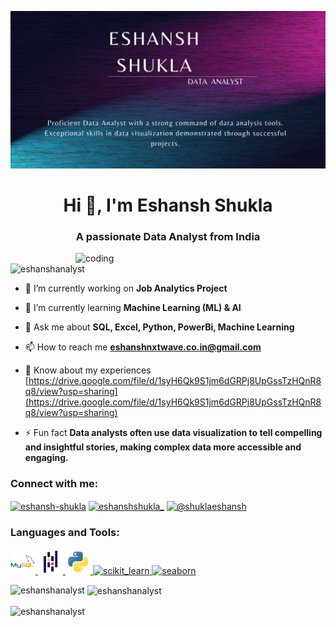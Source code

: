![logo](https://github.com/EshanshAnalyst/EshanshAnalyst/blob/main/D.jpg)
<h1 align="center">Hi 👋, I'm Eshansh Shukla</h1>
<h3 align="center">A passionate Data Analyst from India</h3>

<img align="right" alt="coding" width="400" src ="https://blog.imarticus.org/wp-content/uploads/2019/05/daonline.gif">

<p align="left"> <img src="https://komarev.com/ghpvc/?username=eshanshanalyst&label=Profile%20views&color=0e75b6&style=flat" alt="eshanshanalyst" /> </p>

- 🔭 I’m currently working on **Job Analytics Project**

- 🌱 I’m currently learning **Machine Learning (ML) & AI**

- 💬 Ask me about **SQL, Excel, Python, PowerBi, Machine Learning**

- 📫 How to reach me **eshanshnxtwave.co.in@gmail.com**

- 📄 Know about my experiences [https://drive.google.com/file/d/1syH6Qk9S1jm6dGRPj8UpGssTzHQnR8q8/view?usp=sharing](https://drive.google.com/file/d/1syH6Qk9S1jm6dGRPj8UpGssTzHQnR8q8/view?usp=sharing)

- ⚡ Fun fact **Data analysts often use data visualization to tell compelling and insightful stories, making complex data more accessible and engaging.**

<h3 align="left">Connect with me:</h3>
<p align="left">
<a href="https://linkedin.com/in/eshansh-shukla" target="blank"><img align="center" src="https://raw.githubusercontent.com/rahuldkjain/github-profile-readme-generator/master/src/images/icons/Social/linked-in-alt.svg" alt="eshansh-shukla" height="30" width="40" /></a>
<a href="https://instagram.com/eshanshshukla_" target="blank"><img align="center" src="https://raw.githubusercontent.com/rahuldkjain/github-profile-readme-generator/master/src/images/icons/Social/instagram.svg" alt="eshanshshukla_" height="30" width="40" /></a>
<a href="https://www.hackerrank.com/@shuklaeshansh" target="blank"><img align="center" src="https://raw.githubusercontent.com/rahuldkjain/github-profile-readme-generator/master/src/images/icons/Social/hackerrank.svg" alt="@shuklaeshansh" height="30" width="40" /></a>
</p>

<h3 align="left">Languages and Tools:</h3>
<p align="left"> <a href="https://www.mysql.com/" target="_blank" rel="noreferrer"> <img src="https://raw.githubusercontent.com/devicons/devicon/master/icons/mysql/mysql-original-wordmark.svg" alt="mysql" width="40" height="40"/> </a> <a href="https://pandas.pydata.org/" target="_blank" rel="noreferrer"> <img src="https://raw.githubusercontent.com/devicons/devicon/2ae2a900d2f041da66e950e4d48052658d850630/icons/pandas/pandas-original.svg" alt="pandas" width="40" height="40"/> </a> <a href="https://www.python.org" target="_blank" rel="noreferrer"> <img src="https://raw.githubusercontent.com/devicons/devicon/master/icons/python/python-original.svg" alt="python" width="40" height="40"/> </a> <a href="https://scikit-learn.org/" target="_blank" rel="noreferrer"> <img src="https://upload.wikimedia.org/wikipedia/commons/0/05/Scikit_learn_logo_small.svg" alt="scikit_learn" width="40" height="40"/> </a> <a href="https://seaborn.pydata.org/" target="_blank" rel="noreferrer"> <img src="https://seaborn.pydata.org/_images/logo-mark-lightbg.svg" alt="seaborn" width="40" height="40"/> </a> </p>

<p><img align="left" src="https://github-readme-stats.vercel.app/api/top-langs?username=eshanshanalyst&show_icons=true&locale=en&layout=compact" alt="eshanshanalyst" /></p>

<p>&nbsp;<img align="center" src="https://github-readme-stats.vercel.app/api?username=eshanshanalyst&show_icons=true&locale=en" alt="eshanshanalyst" /></p>

<p><img align="center" src="https://github-readme-streak-stats.herokuapp.com/?user=eshanshanalyst&" alt="eshanshanalyst" /></p>


